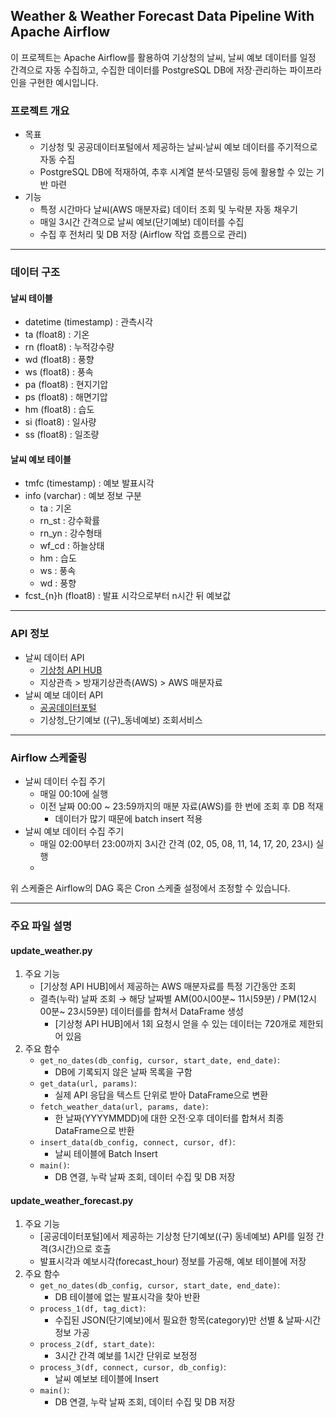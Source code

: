 ## Weather &amp; Weather Forecast Data Pipeline With Apache Airflow

이 프로젝트는 Apache Airflow를 활용하여 기상청의 날씨, 날씨 예보 데이터를 일정 간격으로 자동 수집하고,
수집한 데이터를 PostgreSQL DB에 저장·관리하는 파이프라인을 구현한 예시입니다.


### 프로젝트 개요
- 목표
    - 기상청 및 공공데이터포털에서 제공하는 날씨·날씨 예보 데이터를 주기적으로 자동 수집
    - PostgreSQL DB에 적재하여, 추후 시계열 분석·모델링 등에 활용할 수 있는 기반 마련
- 기능
    - 특정 시간마다 날씨(AWS 매분자료) 데이터 조회 및 누락분 자동 채우기
    - 매일 3시간 간격으로 날씨 예보(단기예보) 데이터를 수집
    - 수집 후 전처리 및 DB 저장 (Airflow 작업 흐름으로 관리)

<hr/>

### 데이터 구조
#### 날씨 테이블
- datetime (timestamp) : 관측시각
- ta (float8) : 기온
- rn (float8) : 누적강수량
- wd (float8) : 풍향
- ws (float8) : 풍속
- pa (float8) : 현지기압
- ps (float8) : 해면기압
- hm (float8) : 습도
- si (float8) : 일사량
- ss (float8) : 일조량

#### 날씨 예보 테이블
- tmfc (timestamp) : 예보 발표시각
- info (varchar) : 예보 정보 구분
    - ta : 기온
    - rn_st : 강수확률
    - rn_yn : 강수형태
    - wf_cd : 하늘상태
    - hm : 습도
    - ws : 풍속
    - wd : 풍향
- fcst_{n}h (float8) : 발표 시각으로부터 n시간 뒤 예보값

<hr/>

### API 정보
- 날씨 데이터 API
    - [기상청 API HUB](https://apihub.kma.go.kr/)
    - 지상관측 > 방재기상관측(AWS) > AWS 매분자료
- 날씨 예보 데이터 API
    - [공공데이터포털](https://www.data.go.kr/)
    - 기상청_단기예보 ((구)_동네예보) 조회서비스

<hr/>

### Airflow 스케줄링
- 날씨 데이터 수집 주기
    - 매일 00:10에 실행
    - 이전 날짜 00:00 ~ 23:59까지의 매분 자료(AWS)를 한 번에 조회 후 DB 적재
        - 데이터가 많기 때문에 batch insert 적용
- 날씨 예보 데이터 수집 주기
    - 매일 02:00부터 23:00까지 3시간 간격 (02, 05, 08, 11, 14, 17, 20, 23시) 실행
    - 
위 스케줄은 Airflow의 DAG 혹은 Cron 스케줄 설정에서 조정할 수 있습니다.

<hr/>

### 주요 파일 설명
#### update_weather.py
1. 주요 기능
    - [기상청 API HUB]에서 제공하는 AWS 매분자료를 특정 기간동안 조회
    - 결측(누락) 날짜 조회 → 해당 날짜별 AM(00시00분~ 11시59분) / PM(12시00분~ 23시59분) 데이터를를 합쳐서 DataFrame 생성
        - [기상청 API HUB]에서 1회 요청시 얻을 수 있는 데이터는 720개로 제한되어 있음
2. 주요 함수
    - `get_no_dates(db_config, cursor, start_date, end_date)`:
        - DB에 기록되지 않은 날짜 목록을 구함
    - `get_data(url, params)`:
        - 실제 API 응답을 텍스트 단위로 받아 DataFrame으로 변환
    - `fetch_weather_data(url, params, date)`:
        - 한 날짜(YYYYMMDD)에 대한 오전·오후 데이터를 합쳐서 최종 DataFrame으로 반환
    - `insert_data(db_config, connect, cursor, df)`:
        - 날씨 테이블에 Batch Insert
    - `main()`:
        - DB 연결, 누락 날짜 조회, 데이터 수집 및 DB 저장

#### update_weather_forecast.py
1. 주요 기능
    - [공공데이터포털]에서 제공하는 기상청 단기예보((구) 동네예보) API를 일정 간격(3시간)으로 호출
    - 발표시각과 예보시각(forecast_hour) 정보를 가공해, 예보 테이블에 저장
2. 주요 함수
    - `get_no_dates(db_config, cursor, start_date, end_date)`:
        - DB 테이블에 없는 발표시각을 찾아 반환
    - `process_1(df, tag_dict)`:
        - 수집된 JSON(단기예보)에서 필요한 항목(category)만 선별 & 날짜·시간 정보 가공
    - `process_2(df, start_date)`:
        - 3시간 간격 예보를 1시간 단위로 보정정
    - `process_3(df, connect, cursor, db_config)`:
        - 날씨 예보보 테이블에 Insert
    - `main()`:
        - DB 연결, 누락 날짜 조회, 데이터 수집 및 DB 저장